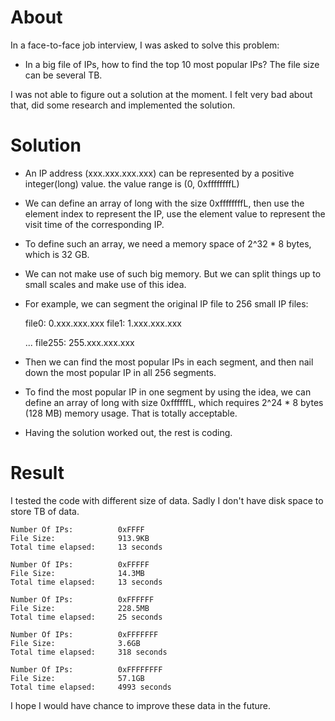 # About
In a face-to-face job interview, I was asked to solve this problem:
- In a big file of IPs, how to find the top 10 most popular IPs? The file size can be several TB.

I was not able to figure out a solution at the moment. I felt very bad about that, did some research and implemented the solution.

# Solution

- An IP address (xxx.xxx.xxx.xxx) can be represented by a positive integer(long) value. the value range is (0, 0xffffffffL)

- We can define an array of long with the size 0xffffffffL, then use the element index to represent the IP, 
use the element value to represent the visit time of the corresponding IP.

- To define such an array, we need a memory space of 2^32 * 8 bytes, which is 32 GB.

- We can not make use of such big memory. But we can split things up to small scales and make use of this idea.

- For example, we can segment the original IP file to 256 small IP files:

	file0:		0.xxx.xxx.xxx
	file1:		1.xxx.xxx.xxx
	
	... 
	file255:		255.xxx.xxx.xxx

- Then we can find the most popular IPs in each segment, and then nail down the most popular IP in all 256 segments.

- To find the most popular IP in one segment by using the idea, we can define an array of long with size 0xffffffL, which requires 2^24 * 8 bytes (128 MB) memory usage. That is totally acceptable.

- Having the solution worked out, the rest is coding.

# Result
I tested the code with different size of data. Sadly I don't have disk space to store TB of data.

	Number Of IPs:			0xFFFF
	File Size:				913.9KB
	Total time elapsed: 	13 seconds
	
	Number Of IPs:			0xFFFFF
	File Size:				14.3MB
	Total time elapsed: 	13 seconds
	
	Number Of IPs:			0xFFFFFF
	File Size:				228.5MB
	Total time elapsed: 	25 seconds
	
	Number Of IPs:			0xFFFFFFF
	File Size:				3.6GB
	Total time elapsed: 	318 seconds
	
	Number Of IPs:			0xFFFFFFFF
	File Size:				57.1GB
	Total time elapsed: 	4993 seconds
	
I hope I would have chance to improve these data in the future.

